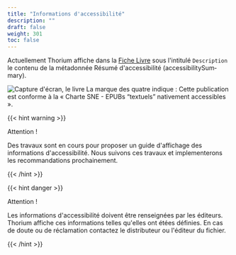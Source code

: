 ```yaml
---
title: "Informations d'accessibilité"
description: ""
draft: false
weight: 301
toc: false
---
```


Actuellement Thorium affiche dans la 
<a href="/thorium-reader-doc/fr/400_ressources/420_glossary#bookInformation">Fiche Livre</a> 
sous l'intitulé `Description` le contenu de la métadonnée Résumé d'accessibilité 
(<span lang="en">accessibilitySummary</span>). 

<img src="/thorium-reader-doc/images/local-fr/thorium-bookinfo-a11ysummary.png" alt="Capture d'écran, le livre La marque des quatre indique : Cette publication est conforme à la « Charte SNE - EPUBs “textuels” nativement accessibles »."/>

{{< hint warning >}}

Attention !

Des travaux sont en cours pour proposer un guide d'affichage des informations 
d'accessibilité. Nous suivons ces travaux et implementerons les recommandations 
prochainement.

{{< /hint >}}

{{< hint danger >}}

Attention !

Les informations d'accessibilité doivent être renseignées par les éditeurs. 
Thorium affiche ces informations telles qu'elles ont étées définies. 
En cas de doute ou de réclamation contactez le distributeur ou l'éditeur du fichier.

{{< /hint >}}